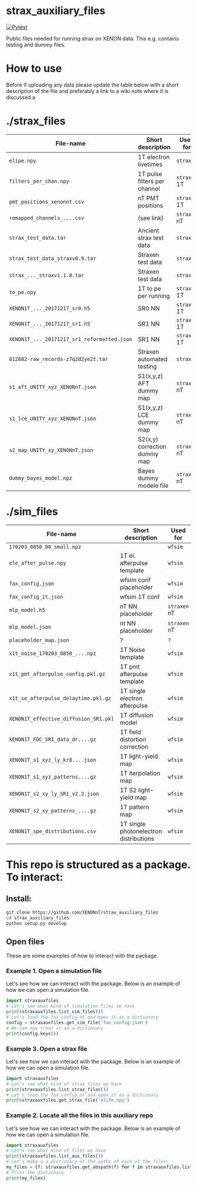 # strax_auxiliary_files
[![Pytest](https://github.com/XENONnT/strax_auxiliary_files/actions/workflows/test_package.yml/badge.svg)](https://github.com/XENONnT/strax_auxiliary_files/actions/workflows/test_package.yml)

Public files needed for running strax on XENON data. This e.g. contains testing and dummy files.

# How to use
Before if uploading any data please update the table below with a short description of the file and preferably a link to a wiki note where it is discussed.a

# ./strax_files
| File-name                     | Short description             |Used for       | Link      |
| ---------                     | ---------                     | ---------     |---------  |
|`elipe.npy`                    |1T electron livetimes          |`straxen`      |           |
|`filters_per_chan.npy`         |1T pulse filters per channel   |`straxen` 1T   |[link](https://xe1t-wiki.lngs.infn.it/doku.php?id=xenon:xenonnt:analysis:waveforms_team:single_pe_deconvolution) |
|`pmt_positions_xenonnt.csv`    |nT PMT positions               |`straxen` 1T   |[link](https://xe1t-wiki.lngs.infn.it/doku.php?id=xenon:xenonnt:analysis:coordinate_system#analysis_and_pmt_coordinate_system) |
|`remapped_channels_....csv`    |(see link)                     |`straxen` nT   |[link](https://xe1t-wiki.lngs.infn.it/doku.php?id=xenon:xenonnt:dsg:daq:sector_swap) |
|`strax_test_data.tar`          |Ancient strax test data        |`straxen`      |           |
|`strax_test_data_straxv0.9.tar`|Straxen test data              |`straxen`      |           |
|`strax_..._straxv1.1.0.tar`    |Straxen test data              |`straxen`      |           |
|`to_pe.npy`                    |1T to pe per running           |`straxen` 1T   |           |
|`XENON1T_..._20171217_sr0.h5`  |SR0 NN                         |`straxen` 1T   |?          |
|`XENON1T_..._20171217_sr1.h5`  |SR1 NN                         |`straxen` 1T   |?          |
|`XENON1T_..._20171217_sr1_reformatted.json` |SR1 NN            |`straxen` 1T   |?          |
| `012882-raw_records-z7q2d2ye2t.tar` | Straxen automated testing | `straxen`   | Joran     |
|`s1_aft_UNITY_xyz_XENONnT.json`|S1(x,y,z) AFT dummy map        |`straxen` nT   |[link](https://xe1t-wiki.lngs.infn.it/doku.php?id=xenon:giovo:even_patterfit_s1) 
|`s1_lce_UNITY_xyz_XENONnT.json`|S1(x,y,z) LCE dummy map        |`straxen` nT   |  |
|`s2_map_UNITY_xy_XENONnT.json`|S2(x,y) correction dummy map    |`straxen` nT   |  |
| `dummy_bayes_model.npz` | Bayes dummy modele file             |`straxen` nT   |  |

# ./sim_files
| File-name                     | Short description             |Used for       | Link      |
| ---------                     | ---------                     | ---------     |---------  |
|`170203_0850_00_small.npz`     |                               |`wfsim`        |           |
|`ele_after_pulse.npy`          |1T el. afterpulse template     |`wfsim`        |           |
|`fax_config.json`              |wfsim conf placeholder         |`wfsim`        |           |
|`fax_config_1t.json`           |wfsim 1T conf                  |`wfsim`        |           |
|`mlp_model.h5`                 |nT NN placeholder              |`straxen` nT   |           |
|`mlp_model.json`               |nt NN placeholder              |`straxen` nT   |           |
|`placeholder_map.json`         |?                              |`?`            |           |
|`x1t_noise_170203_0850_....npz`|1T Noise template              |`wfsim`        |           |
|`x1t_pmt_afterpulse_config.pkl.gz`|1T pmt afterpulse template  |`wfsim`        |           |
|`x1t_se_afterpulse_delaytime.pkl.gz`|1T single electron afterpulse|`wfsim`     |           |
|`XENON1T_effective_diffusion_SR1.pkl`|1T diffusion model       |`wfsim`        |           |
|`XENON1T_FDC_SR1_data_dr....gz`|1T field distortion correction |`wfsim`        |           |
|`XENON1T_s1_xyz_ly_kr8....json`|1T light-yield map             |`wfsim`        |           |
|`XENON1T_s1_xyz_patterns....gz`|1T iterpolation map            |`wfsim`        |           |
|`XENON1T_s2_xy_ly_SR1_v2.2.json`|1T S2 light-yield map         |`wfsim`        |           |
|`XENON1T_s2_xy_patterns_....gz`|1T pattern map                 |`wfsim`        |           |
|`XENON1T_spe_distributions.csv`|1T single photonelectron distributions |`wfsim`|           |

# This repo is structured as a package. To interact:
## Install:
```bash
git clone https://github.com/XENONnT/strax_auxiliary_files
cd strax_auxiliary_files
python setup.py develop
```

## Open files
These are some examples of how to interact with the package.

### Example 1. Open a simulation file
Let's see how we can interact with the package. Below is an example of how we can open a simulation file.
```python
import straxauxfiles
# Let's see what kind of simulation files we have
print(straxauxfiles.list_sim_files())
# Let's load the fax_config_nt and open it as a dictionary
config = straxauxfiles.get_sim_file('fax_config.json')
# We can now treat it as a dictionary
print(config.keys())
```

### Example 3. Open a strax file
Let's see how we can interact with the package. Below is an example of how we can open a simulation file.
```python
import straxauxfiles
# Let's see what kind of strax files we have
print(straxauxfiles.list_strax_files())
# Let's load the fax_config_nt and open it as a dictionary
print(straxauxfiles.get_strax_file('elife.npy')
```

### Example 2. Locate all the files in this auxiliary repo
Let's see how we can interact with the package. Below is an example of how we can open a simulation file.
```python
import straxauxfiles
# Let's see what kind of files we have
print(straxauxfiles.list_aux_files())
# Let's make a a dictionary of the paths of each of the files.
my_files = {f: straxauxfiles.get_abspath(f) for f in straxauxfiles.list_aux_files()}
# Print the dictionary
print(my_files)
